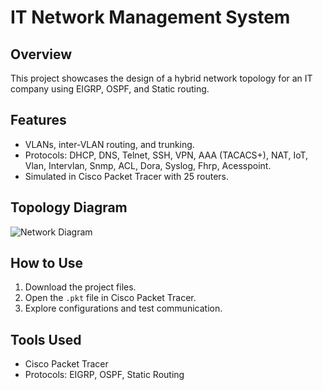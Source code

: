# IT Network Management System

## Overview
This project showcases the design of a hybrid network topology for an IT company using EIGRP, OSPF, and Static routing.

## Features
- VLANs, inter-VLAN routing, and trunking.
- Protocols: DHCP, DNS, Telnet, SSH, VPN, AAA (TACACS+), NAT, IoT, Vlan, Intervlan, Snmp, ACL, Dora, Syslog, Fhrp, Acesspoint.
- Simulated in Cisco Packet Tracer with 25 routers.

## Topology Diagram
![Network Diagram](topology-diagram.png)

## How to Use
1. Download the project files.
2. Open the `.pkt` file in Cisco Packet Tracer.
3. Explore configurations and test communication.

## Tools Used
- Cisco Packet Tracer
- Protocols: EIGRP, OSPF, Static Routing
